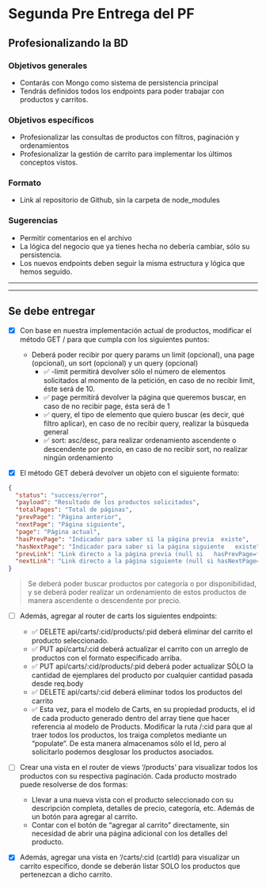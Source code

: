 # Segunda Pre Entrega del PF

## Profesionalizando la BD

### Objetivos generales

- Contarás con Mongo como sistema de persistencia principal
- Tendrás definidos todos los endpoints para poder trabajar con productos y carritos.

### Objetivos específicos

- Profesionalizar las consultas de productos con filtros, paginación y ordenamientos
- Profesionalizar la gestión de carrito para implementar los últimos conceptos vistos.

### Formato

- Link al repositorio de Github, sin la carpeta de node_modules

### Sugerencias

- Permitir comentarios en el archivo
- La lógica del negocio que ya tienes hecha no debería cambiar, sólo su persistencia.
- Los nuevos endpoints deben seguir la misma estructura y lógica que hemos seguido.

---

---

## Se debe entregar

- [x] Con base en nuestra implementación actual de productos, modificar el método GET / para que cumpla con los siguientes puntos:

  - Deberá poder recibir por query params un limit (opcional), una page (opcional), un sort (opcional) y un query (opcional)
    - ✅ -limit permitirá devolver sólo el número de elementos solicitados al momento de la petición, en caso de no recibir limit, éste será de 10.
    - ✅ page permitirá devolver la página que queremos buscar, en caso de no recibir page, ésta será de 1
    - ✅ query, el tipo de elemento que quiero buscar (es decir, qué filtro aplicar), en caso de no recibir query, realizar la búsqueda general
    - ✅ sort: asc/desc, para realizar ordenamiento ascendente o descendente por precio, en caso de no recibir sort, no realizar ningún ordenamiento

- [x] El método GET deberá devolver un objeto con el siguiente formato:

```Json
{
  "status": "success/error",
  "payload": "Resultado de los productos solicitados",
  "totalPages": "Total de páginas",
  "prevPage": "Página anterior",
  "nextPage": "Página siguiente",
  "page": "Página actual",
  "hasPrevPage": "Indicador para saber si la página previa  existe",
  "hasNextPage": "Indicador para saber si la página siguiente   existe",
  "prevLink": "Link directo a la página previa (null si   hasPrevPage=false)",
  "nextLink": "Link directo a la página siguiente (null si hasNextPage=false)",
}
```

> Se deberá poder buscar productos por categoría o por disponibilidad, y se deberá poder realizar un ordenamiento de estos productos de manera ascendente o descendente por precio.

- [ ] Además, agregar al router de carts los siguientes endpoints:

  - ✅ DELETE api/carts/:cid/products/:pid deberá eliminar del carrito el producto seleccionado.
  - ✅ PUT api/carts/:cid deberá actualizar el carrito con un arreglo de productos con el formato especificado arriba.
  - ✅ PUT api/carts/:cid/products/:pid deberá poder actualizar SÓLO la cantidad de ejemplares del producto por cualquier cantidad pasada desde req.body
  - ✅ DELETE api/carts/:cid deberá eliminar todos los productos del carrito
  - ✅ Esta vez, para el modelo de Carts, en su propiedad products, el id de cada producto generado dentro del array tiene que hacer referencia al modelo de Products. Modificar la ruta /:cid para que al traer todos los productos, los traiga completos mediante un “populate”. De esta manera almacenamos sólo el Id, pero al solicitarlo podemos desglosar los productos asociados.

- [ ] Crear una vista en el router de views ‘/products’ para visualizar todos los productos con su respectiva paginación. Cada producto mostrado puede resolverse de dos formas:

  - Llevar a una nueva vista con el producto seleccionado con su descripción completa, detalles de precio, categoría, etc. Además de un botón para agregar al carrito.
  - Contar con el botón de “agregar al carrito” directamente, sin necesidad de abrir una página adicional con los detalles del producto.

- [x] Además, agregar una vista en ‘/carts/:cid (cartId) para visualizar un carrito específico, donde se deberán listar SOLO los productos que pertenezcan a dicho carrito.
